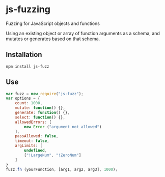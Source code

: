 # js-fuzzing
Fuzzing for JavaScript objects and functions

Using an existing object or array of function arguments as a schema, and mutates or generates based on that schema.

## Installation

`npm install js-fuzz`

## Use

``` js
var fuzz = new require("js-fuzz");
var options = {
    count: 1000,
    mutate: function() {},
    generate: function() {},
    select: function() {},
    allowedErrors: [
        new Error ("argument not allowed")
    ],
    passAllowed: false,
    timeout: false,
    argLimits: [
        undefined,
        ["!LargeNum", "!ZeroNum"]
    ]
}
fuzz.fn (yourFunction, [arg1, arg2, arg3], 1000);
